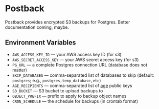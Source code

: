 # Postback

Postback provides encrypted S3 backups for Postgres. Better documentation coming, maybe.

## Environment Variables

* `AWS_ACCESS_KEY_ID` — your AWS access key ID (for s3)
* `AWS_SECRET_ACCESS_KEY` — your AWS secret access key (for s3)
* `PG_URL` — a complete Postgres connection URL (database does not matter)
* `SKIP_DATABASES` — comma-separated list of databases to skip (default: `postgres`; e.g., `postgres,temp_database,etc`)
* `AGE_RECIPIENTS` — comma-separated list of [age](https://age-encryption.org) public keys
* `S3_BUCKET` — S3 bucket to upload backups to
* `OBJECT_PREFIX` — prefix to apply to backup object names
* `CRON_SCHEDULE` — the schedule for backups (in crontab format)


